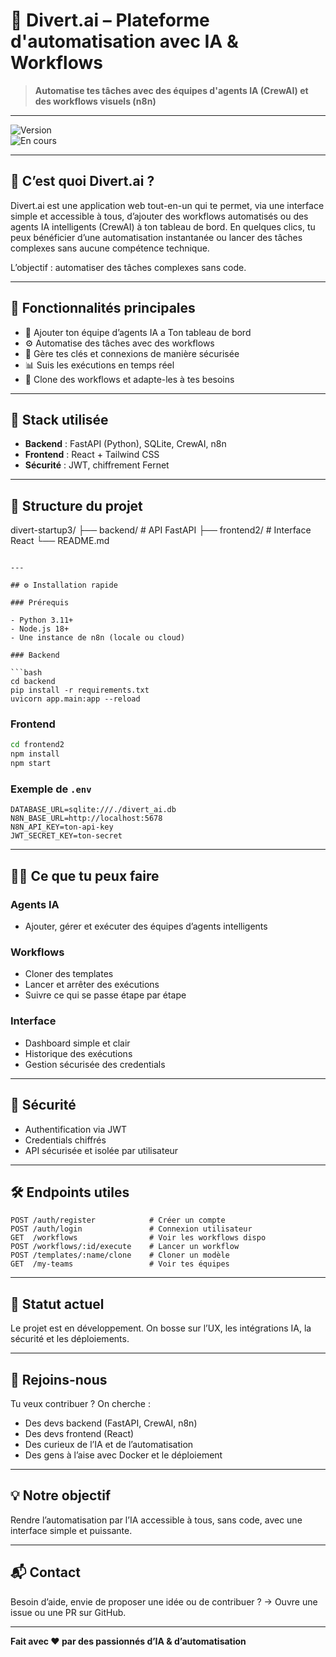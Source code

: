 # 🚀 Divert.ai – Plateforme d'automatisation avec IA & Workflows

> **Automatise tes tâches avec des équipes d'agents IA (CrewAI) et des workflows visuels (n8n)**

---

![Version](https://img.shields.io/badge/version-1.0.0-blue.svg)  
![En cours](https://img.shields.io/badge/statut-en%20développement-orange.svg)

---

## 🧠 C’est quoi Divert.ai ?

Divert.ai est une application web tout-en-un qui te permet, via une interface simple et accessible à tous, d’ajouter des workflows automatisés ou des agents IA intelligents (CrewAI) à ton tableau de bord.
En quelques clics, tu peux bénéficier d’une automatisation instantanée ou lancer des tâches complexes sans aucune compétence technique.

L’objectif : automatiser des tâches complexes sans code.

---

## 🔑 Fonctionnalités principales

- 🤖 Ajouter ton équipe d’agents IA a Ton tableau de bord 
- ⚙️ Automatise des tâches avec des workflows 
- 🔐 Gère tes clés et connexions de manière sécurisée  
- 📊 Suis les exécutions en temps réel  
- 🔁 Clone des workflows et adapte-les à tes besoins

---

## 🧱 Stack utilisée

- **Backend** : FastAPI (Python), SQLite, CrewAI, n8n
- **Frontend** : React + Tailwind CSS
- **Sécurité** : JWT, chiffrement Fernet

---

## 📁 Structure du projet

divert-startup3/
├── backend/       # API FastAPI
├── frontend2/     # Interface React
└── README.md

````

---

## ⚙️ Installation rapide

### Prérequis

- Python 3.11+
- Node.js 18+
- Une instance de n8n (locale ou cloud)

### Backend

```bash
cd backend
pip install -r requirements.txt
uvicorn app.main:app --reload
````

### Frontend

```bash
cd frontend2
npm install
npm start
```

### Exemple de `.env`

```env
DATABASE_URL=sqlite:///./divert_ai.db
N8N_BASE_URL=http://localhost:5678
N8N_API_KEY=ton-api-key
JWT_SECRET_KEY=ton-secret
```

---

## 👨‍💻 Ce que tu peux faire

### Agents IA

* Ajouter, gérer et exécuter des équipes d’agents intelligents

### Workflows

* Cloner des templates
* Lancer et arrêter des exécutions
* Suivre ce qui se passe étape par étape

### Interface

* Dashboard simple et clair
* Historique des exécutions
* Gestion sécurisée des credentials

---

## 🔐 Sécurité

* Authentification via JWT
* Credentials chiffrés
* API sécurisée et isolée par utilisateur

---

## 🛠 Endpoints utiles

```http
POST /auth/register            # Créer un compte
POST /auth/login               # Connexion utilisateur
GET  /workflows                # Voir les workflows dispo
POST /workflows/:id/execute    # Lancer un workflow
POST /templates/:name/clone    # Cloner un modèle
GET  /my-teams                 # Voir tes équipes
```

---

## 🧪 Statut actuel

Le projet est en développement.
On bosse sur l’UX, les intégrations IA, la sécurité et les déploiements.

---

## 🤝 Rejoins-nous

Tu veux contribuer ? On cherche :

* Des devs backend (FastAPI, CrewAI, n8n)
* Des devs frontend (React)
* Des curieux de l’IA et de l’automatisation
* Des gens à l’aise avec Docker et le déploiement

---

## 💡 Notre objectif

Rendre l’automatisation par l’IA accessible à tous, sans code, avec une interface simple et puissante.

---

## 📬 Contact

Besoin d’aide, envie de proposer une idée ou de contribuer ?
→ Ouvre une issue ou une PR sur GitHub.

---

**Fait avec ❤️ par des passionnés d’IA & d’automatisation**



